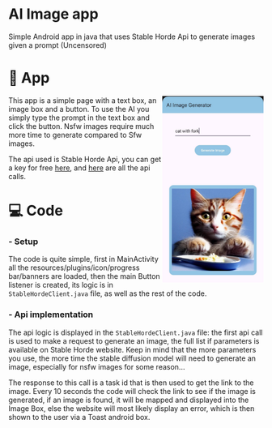 # AI Image app
Simple Android app in java that uses Stable Horde Api to generate images given a prompt (Uncensored)

# 📱 App

<img align="right" src="media/aiapp.jpg" width="200" />

This app is a simple page with a text box, an image box and a button. To use the AI you simply type the prompt in the text box and click the button. Nsfw images require much more time to generate compared to Sfw images. 

The api used is Stable Horde Api, you can get a key for free [here](https://stablehorde.net/), and [here](https://stablehorde.net/api/) are all the api calls.

# 💻 Code


### - Setup

The code is quite simple, first in MainActivity all the resources/plugins/icon/progress bar/banners are loaded, then the main Button listener is created, its logic is in ```StableHordeClient.java``` file, as well as the rest of the code.

### - Api implementation

The api logic is displayed in the ```StableHordeClient.java``` file: the first api call is used to make a request to generate an image, the full list if parameters is available on Stable Horde website. Keep in mind that the more parameters you use, the more time the stable diffusion model will need to generate an image, especially for nsfw images for some reason...

The response to this call is a task id that is then used to get the link to the image. Every 10 seconds the code will check the link to see if the image is generated, if an image is found, it will be mapped and displayed into the Image Box, else the website will most likely display an error, which is then shown to the user via a Toast android box.

